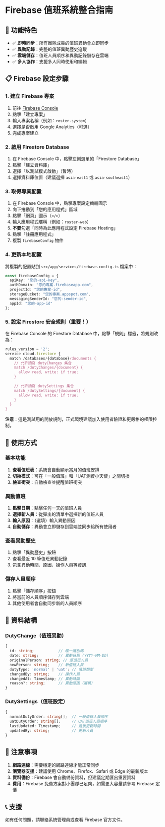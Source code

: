 # Firebase 值班系統整合指南

## 🚀 功能特色

- ✅ **即時同步**：所有團隊成員的值班異動會立即同步
- ✅ **異動記錄**：完整的值班異動歷史追蹤
- ✅ **雲端儲存**：值班人員順序和異動記錄儲存在雲端
- ✅ **多人協作**：支援多人同時使用和編輯

## 📋 Firebase 設定步驟

### 1. 建立 Firebase 專案

1. 前往 [Firebase Console](https://console.firebase.google.com/)
2. 點擊「建立專案」
3. 輸入專案名稱（例如：`roster-system`）
4. 選擇是否啟用 Google Analytics（可選）
5. 完成專案建立

### 2. 啟用 Firestore Database

1. 在 Firebase Console 中，點擊左側選單的「Firestore Database」
2. 點擊「建立資料庫」
3. 選擇「以測試模式啟動」（暫時）
4. 選擇資料庫位置（建議選擇 `asia-east1` 或 `asia-southeast1`）

### 3. 取得專案配置

1. 在 Firebase Console 中，點擊專案設定齒輪圖示
2. 向下捲動到「您的應用程式」區域
3. 點擊「網頁」圖示（`</>`）
4. 輸入應用程式暱稱（例如：`roster-web`）
5. **不要**勾選「同時為此應用程式設定 Firebase Hosting」
6. 點擊「註冊應用程式」
7. 複製 `firebaseConfig` 物件

### 4. 更新本地配置

將複製的配置貼到 `src/app/services/firebase.config.ts` 檔案中：

```typescript
const firebaseConfig = {
  apiKey: "您的-api-key",
  authDomain: "您的專案.firebaseapp.com",
  projectId: "您的專案-id",
  storageBucket: "您的專案.appspot.com",
  messagingSenderId: "您的-sender-id",
  appId: "您的-app-id"
};
```

### 5. 設定 Firestore 安全規則（重要！）

在 Firebase Console 的 Firestore Database 中，點擊「規則」標籤，將規則改為：

```javascript
rules_version = '2';
service cloud.firestore {
  match /databases/{database}/documents {
    // 允許讀寫 dutyChanges 集合
    match /dutyChanges/{document} {
      allow read, write: if true;
    }
    
    // 允許讀寫 dutySettings 集合
    match /dutySettings/{document} {
      allow read, write: if true;
    }
  }
}
```

**注意**：這是測試用的開放規則，正式環境建議加入使用者驗證和更嚴格的權限控制。

## 🎯 使用方式

### 基本功能

1. **查看值班表**：系統會自動顯示當月的值班安排
2. **切換模式**：可在「一般值班」和「UAT測資小天使」之間切換
3. **檢查衝突**：自動檢查並提醒值班衝突

### 異動值班

1. **點擊日期**：點擊任何一天的值班人員
2. **選擇新人員**：從彈出的清單中選擇新的值班人員
3. **輸入原因**：（選填）輸入異動原因
4. **自動儲存**：異動會立即儲存到雲端並同步給所有使用者

### 查看異動歷史

1. 點擊「異動歷史」按鈕
2. 查看最近 10 筆值班異動記錄
3. 包含異動時間、原因、操作人員等資訊

### 儲存人員順序

1. 點擊「儲存順序」按鈕
2. 將當前的人員順序儲存到雲端
3. 其他使用者會自動同步新的人員順序

## 🔧 資料結構

### DutyChange（值班異動）
```typescript
{
  id: string;           // 唯一識別碼
  date: string;         // 異動日期 (YYYY-MM-DD)
  originalPerson: string; // 原值班人員
  newPerson: string;    // 新值班人員
  dutyType: 'normal' | 'uat'; // 值班類型
  changedBy: string;    // 操作人員
  changedAt: Timestamp; // 異動時間
  reason?: string;      // 異動原因（選填）
}
```

### DutySettings（值班設定）
```typescript
{
  normalDutyOrder: string[];  // 一般值班人員順序
  uatDutyOrder: string[];     // UAT值班人員順序
  lastUpdated: Timestamp;     // 最後更新時間
  updatedBy: string;          // 更新人員
}
```

## 🚨 注意事項

1. **網路連線**：需要穩定的網路連線才能正常同步
2. **瀏覽器支援**：建議使用 Chrome、Firefox、Safari 或 Edge 的最新版本
3. **資料備份**：Firebase 會自動備份資料，但建議定期匯出重要資料
4. **費用**：Firebase 免費方案對小團隊已足夠，如需更大容量請參考 Firebase 定價

## 📞 支援

如有任何問題，請聯絡系統管理員或查看 Firebase 官方文件。
